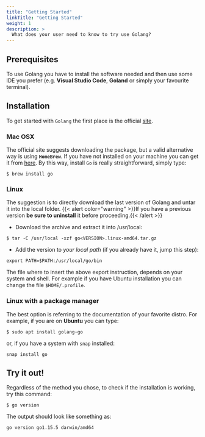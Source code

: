 ```yaml
---
title: "Getting Started"
linkTitle: "Getting Started"
weight: 1
description: >
  What does your user need to know to try use Golang?
---
```



## Prerequisites

To use Golang you have to install the software needed and then use some IDE you prefer (e.g. **Visual Studio Code**, **Goland** or simply your favourite terminal).

## Installation

To get started with `Golang` the first place is the official [site](https://golang.org/doc/install).

### Mac OSX

The official site suggests downloading the package, but a valid alternative way is using **`HomeBrew`**. If you have not installed on your machine you can get it from [here](https://brew.sh/index_it).
By this way, install `Go` is really straightforward, simply type:

```
$ brew install go
```

### Linux

The suggestion is to directly download the last version of Golang and untar it into the local folder.
{{< alert color="warning" >}}If you have a previous version **be sure to uninstall** it before proceeding.{{< /alert >}}

* Download the archive and extract it into /usr/local:

```
$ tar -C /usr/local -xzf go<VERSION>.linux-amd64.tar.gz
```

* Add the version to *your local path* (if you already have it, jump this step):
  
```
export PATH=$PATH:/usr/local/go/bin
```

The file where to insert the above export instruction, depends on your system and shell.
For example if you have Ubuntu installation you can change the file `$HOME/.profile`.

### Linux with a package manager

The best option is referring to the documentation of your favorite distro. For example, if you are on **Ubuntu** you can type:
```
$ sudo apt install golang-go
```
or, if you have a system with `snap` installed:
```
snap install go
```

## Try it out!

Regardless of the method you chose, to check if the installation is working, try this command:
```
$ go version
```
The output should look like something as:
```
go version go1.15.5 darwin/amd64
```